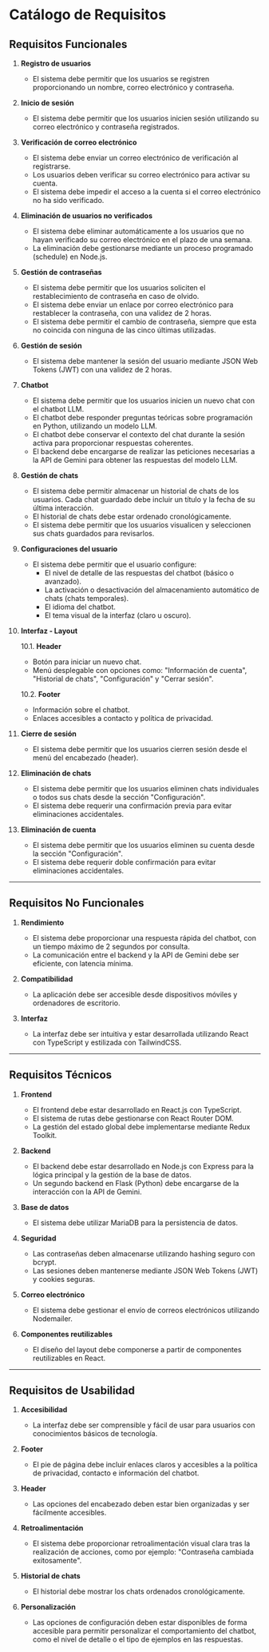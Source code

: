 # **Catálogo de Requisitos**

## **Requisitos Funcionales**

1. **Registro de usuarios**
    - El sistema debe permitir que los usuarios se registren proporcionando un nombre, correo electrónico y contraseña.

2. **Inicio de sesión**
    - El sistema debe permitir que los usuarios inicien sesión utilizando su correo electrónico y contraseña registrados.

3. **Verificación de correo electrónico**
    - El sistema debe enviar un correo electrónico de verificación al registrarse.
    - Los usuarios deben verificar su correo electrónico para activar su cuenta.
    - El sistema debe impedir el acceso a la cuenta si el correo electrónico no ha sido verificado.

4. **Eliminación de usuarios no verificados**
    - El sistema debe eliminar automáticamente a los usuarios que no hayan verificado su correo electrónico en el plazo de una semana.
    - La eliminación debe gestionarse mediante un proceso programado (schedule) en Node.js.

5. **Gestión de contraseñas**
    - El sistema debe permitir que los usuarios soliciten el restablecimiento de contraseña en caso de olvido.
    - El sistema debe enviar un enlace por correo electrónico para restablecer la contraseña, con una validez de 2 horas.
    - El sistema debe permitir el cambio de contraseña, siempre que esta no coincida con ninguna de las cinco últimas utilizadas.

6. **Gestión de sesión**
    - El sistema debe mantener la sesión del usuario mediante JSON Web Tokens (JWT) con una validez de 2 horas.

7. **Chatbot**
    - El sistema debe permitir que los usuarios inicien un nuevo chat con el chatbot LLM.
    - El chatbot debe responder preguntas teóricas sobre programación en Python, utilizando un modelo LLM.
    - El chatbot debe conservar el contexto del chat durante la sesión activa para proporcionar respuestas coherentes.
    - El backend debe encargarse de realizar las peticiones necesarias a la API de Gemini para obtener las respuestas del modelo LLM.

8. **Gestión de chats**
    - El sistema debe permitir almacenar un historial de chats de los usuarios. Cada chat guardado debe incluir un título y la fecha de su última interacción.
    - El historial de chats debe estar ordenado cronológicamente.
    - El sistema debe permitir que los usuarios visualicen y seleccionen sus chats guardados para revisarlos.

9. **Configuraciones del usuario**
    - El sistema debe permitir que el usuario configure:
        - El nivel de detalle de las respuestas del chatbot (básico o avanzado).
        - La activación o desactivación del almacenamiento automático de chats (chats temporales).
        - El idioma del chatbot.
        - El tema visual de la interfaz (claro u oscuro).

10. **Interfaz - Layout**
    
    10.1. **Header**
    - Botón para iniciar un nuevo chat.
    - Menú desplegable con opciones como: "Información de cuenta", "Historial de chats", "Configuración" y "Cerrar sesión".
    
    10.2. **Footer**
    - Información sobre el chatbot.
    - Enlaces accesibles a contacto y política de privacidad.

11. **Cierre de sesión**
    - El sistema debe permitir que los usuarios cierren sesión desde el menú del encabezado (header).

12. **Eliminación de chats**
    - El sistema debe permitir que los usuarios eliminen chats individuales o todos sus chats desde la sección "Configuración".
    - El sistema debe requerir una confirmación previa para evitar eliminaciones accidentales.

13. **Eliminación de cuenta**
    - El sistema debe permitir que los usuarios eliminen su cuenta desde la sección "Configuración".
    - El sistema debe requerir doble confirmación para evitar eliminaciones accidentales.

---

## **Requisitos No Funcionales**

1. **Rendimiento**
    - El sistema debe proporcionar una respuesta rápida del chatbot, con un tiempo máximo de 2 segundos por consulta.
    - La comunicación entre el backend y la API de Gemini debe ser eficiente, con latencia mínima.

2. **Compatibilidad**
    - La aplicación debe ser accesible desde dispositivos móviles y ordenadores de escritorio.

3. **Interfaz**
    - La interfaz debe ser intuitiva y estar desarrollada utilizando React con TypeScript y estilizada con TailwindCSS.

---

## **Requisitos Técnicos**

1. **Frontend**
    - El frontend debe estar desarrollado en React.js con TypeScript.
    - El sistema de rutas debe gestionarse con React Router DOM.
    - La gestión del estado global debe implementarse mediante Redux Toolkit.

2. **Backend**
    - El backend debe estar desarrollado en Node.js con Express para la lógica principal y la gestión de la base de datos.
    - Un segundo backend en Flask (Python) debe encargarse de la interacción con la API de Gemini.

3. **Base de datos**
    - El sistema debe utilizar MariaDB para la persistencia de datos.

4. **Seguridad**
    - Las contraseñas deben almacenarse utilizando hashing seguro con bcrypt.
    - Las sesiones deben mantenerse mediante JSON Web Tokens (JWT) y cookies seguras.

5. **Correo electrónico**
    - El sistema debe gestionar el envío de correos electrónicos utilizando Nodemailer.

6. **Componentes reutilizables**
    - El diseño del layout debe componerse a partir de componentes reutilizables en React.

---

## **Requisitos de Usabilidad**

1. **Accesibilidad**
    - La interfaz debe ser comprensible y fácil de usar para usuarios con conocimientos básicos de tecnología.

2. **Footer**
    - El pie de página debe incluir enlaces claros y accesibles a la política de privacidad, contacto e información del chatbot.

3. **Header**
    - Las opciones del encabezado deben estar bien organizadas y ser fácilmente accesibles.

4. **Retroalimentación**
    - El sistema debe proporcionar retroalimentación visual clara tras la realización de acciones, como por ejemplo: "Contraseña cambiada exitosamente".

5. **Historial de chats**
    - El historial debe mostrar los chats ordenados cronológicamente.

6. **Personalización**
    - Las opciones de configuración deben estar disponibles de forma accesible para permitir personalizar el comportamiento del chatbot, como el nivel de detalle o el tipo de ejemplos en las respuestas.
